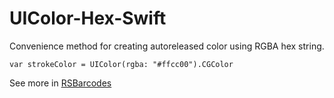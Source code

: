 UIColor-Hex-Swift
=================
Convenience method for creating autoreleased color using RGBA hex string.

    var strokeColor = UIColor(rgba: "#ffcc00").CGColor
    
See more in [RSBarcodes](https://github.com/yeahdongcn/RSBarcodes_Swift)
